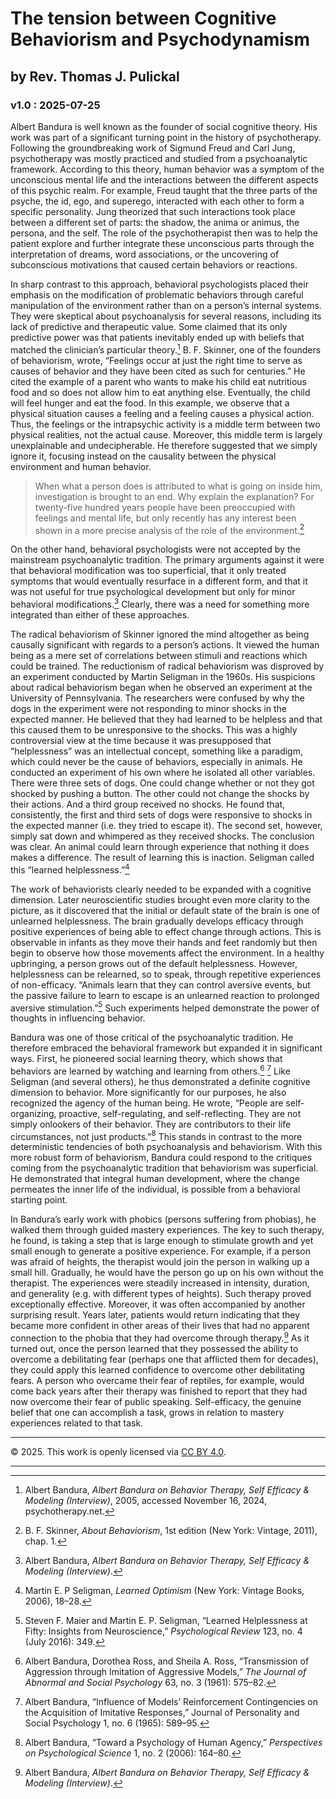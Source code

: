 # The tension between Cognitive Behaviorism and Psychodynamism
## by Rev. Thomas J. Pulickal
### v1.0 : 2025-07-25

Albert Bandura is well known as the founder of social cognitive theory. His work was part of a significant turning point in the history of psychotherapy. Following the groundbreaking work of Sigmund Freud and Carl Jung, psychotherapy was mostly practiced and studied from a psychoanalytic framework. According to this theory, human behavior was a symptom of the unconscious mental life and the interactions between the different aspects of this psychic realm. For example, Freud taught that the three parts of the psyche, the id, ego, and superego, interacted with each other to form a specific personality. Jung theorized that such interactions took place between a different set of parts: the shadow, the anima or animus, the persona, and the self. The role of the psychotherapist then was to help the patient explore and further integrate these unconscious parts through the interpretation of dreams, word associations, or the uncovering of subconscious motivations that caused certain behaviors or reactions.

In sharp contrast to this approach, behavioral psychologists placed their emphasis on the modification of problematic behaviors through careful manipulation of the environment rather than on a person’s internal systems. They were skeptical about psychoanalysis for several reasons, including its lack of predictive and therapeutic value. Some claimed that its only predictive power was that patients inevitably ended up with beliefs that matched the clinician’s particular theory.[^1] B. F. Skinner, one of the founders of behaviorism, wrote, “Feelings occur at just the right time to serve as causes of behavior and they have been cited as such for centuries.” He cited the example of a parent who wants to make his child eat nutritious food and so does not allow him to eat anything else. Eventually, the child will feel hunger and eat the food. In this example, we observe that a physical situation causes a feeling and a feeling causes a physical action. Thus, the feelings or the intrapsychic activity is a middle term between two physical realities, not the actual cause. Moreover, this middle term is largely unexplainable and undecipherable. He therefore suggested that we simply ignore it, focusing instead on the causality between the physical environment and human behavior.

> When what a person does is attributed to what is going on inside him, investigation is brought to an end. Why explain the explanation? For twenty-five hundred years people have been preoccupied with feelings and mental life, but only recently has any interest been shown in a more precise analysis of the role of the environment.[^2]

On the other hand, behavioral psychologists were not accepted by the mainstream psychoanalytic tradition. The primary arguments against it were that behavioral modification was too superficial, that it only treated symptoms that would eventually resurface in a different form, and that it was not useful for true psychological development but only for minor behavioral modifications.[^3] Clearly, there was a need for something more integrated than either of these approaches. 

The radical behaviorism of Skinner ignored the mind altogether as being causally significant with regards to a person’s actions. It viewed the human being as a mere set of correlations between stimuli and reactions which could be trained. The reductionism of radical behaviorism was disproved by an experiment conducted by Martin Seligman in the 1960s. His suspicions about radical behaviorism began when he observed an experiment at the University of Pennsylvania. The researchers were confused by why the dogs in the experiment were not responding to minor shocks in the expected manner. He believed that they had learned to be helpless and that this caused them to be unresponsive to the shocks. This was a highly controversial view at the time because it was presupposed that “helplessness” was an intellectual concept, something like a paradigm, which could never be the cause of behaviors, especially in animals. He conducted an experiment of his own where he isolated all other variables. There were three sets of dogs. One could change whether or not they got shocked by pushing a button. The other could not change the shocks by their actions. And a third group received no shocks. He found that, consistently, the first and third sets of dogs were responsive to shocks in the expected manner (i.e. they tried to escape it). The second set, however, simply sat down and whimpered as they received shocks. The conclusion was clear. An animal could learn through experience that nothing it does makes a difference. The result of learning this is inaction. Seligman called this “learned helplessness.”[^4]

The work of behaviorists clearly needed to be expanded with a cognitive dimension. Later neuroscientific studies brought even more clarity to the picture, as it discovered that the initial or default state of the brain is one of unlearned helplessness. The brain gradually develops efficacy through positive experiences of being able to effect change through actions. This is observable in infants as they move their hands and feet randomly but then begin to observe how those movements affect the environment. In a healthy upbringing, a person grows out of the default helplessness. However, helplessness can be relearned, so to speak, through repetitive experiences of non-efficacy. “Animals learn that they can control aversive events, but the passive failure to learn to escape is an unlearned reaction to prolonged aversive stimulation.”[^5] Such experiments helped demonstrate the power of thoughts in influencing behavior.

Bandura was one of those critical of the psychoanalytic tradition. He therefore embraced the behavioral framework but expanded it in significant ways. First, he pioneered social learning theory, which shows that behaviors are learned by watching and learning from others.[^6] [^7] Like Seligman (and several others), he thus demonstrated a definite cognitive dimension to behavior. More significantly for our purposes, he also recognized the agency of the human being. He wrote, “People are self-organizing, proactive, self-regulating, and self-reflecting. They are not simply onlookers of their behavior. They are contributors to their life circumstances, not just products.”[^8] This stands in contrast to the more deterministic tendencies of both psychoanalysis and behaviorism. With this more robust form of behaviorism, Bandura could respond to the critiques coming from the psychoanalytic tradition that behaviorism was superficial. He demonstrated that integral human development, where the change permeates the inner life of the individual, is possible from a behavioral starting point. 

In Bandura’s early work with phobics (persons suffering from phobias), he walked them through guided mastery experiences. The key to such therapy, he found, is taking a step that is large enough to stimulate growth and yet small enough to generate a positive experience. For example, if a person was afraid of heights, the therapist would join the person in walking up a small hill. Gradually, he would have the person go up on his own without the therapist. The experiences were steadily increased in intensity, duration, and generality (e.g. with different types of heights). Such therapy proved exceptionally effective. Moreover, it was often accompanied by another surprising result. Years later, patients would return indicating that they became more confident in other areas of their lives that had no apparent connection to the phobia that they had overcome through therapy.[^9] As it turned out, once the person learned that they possessed the ability to overcome a debilitating fear (perhaps one that afflicted them for decades), they could apply this learned confidence to overcome other debilitating fears. A person who overcame their fear of reptiles, for example, would come back years after their therapy was finished to report that they had now overcome their fear of public speaking. Self-efficacy, the genuine belief that one can accomplish a task, grows in relation to mastery experiences related to that task.

[^1]: Albert Bandura, *Albert Bandura on Behavior Therapy, Self Efficacy & Modeling (Interview)*, 2005, accessed November 16, 2024, psychotherapy.net.
[^2]: B. F. Skinner, *About Behaviorism*, 1st edition (New York: Vintage, 2011), chap. 1.
[^3]: Albert Bandura, *Albert Bandura on Behavior Therapy, Self Efficacy & Modeling (Interview)*.
[^4]: Martin E. P Seligman, *Learned Optimism* (New York: Vintage Books, 2006), 18–28.
[^5]: Steven F. Maier and Martin E. P. Seligman, “Learned Helplessness at Fifty: Insights from Neuroscience,” *Psychological Review* 123, no. 4 (July 2016): 349.
[^6]: Albert Bandura, Dorothea Ross, and Sheila A. Ross, “Transmission of Aggression through Imitation of Aggressive Models,” *The Journal of Abnormal and Social Psychology* 63, no. 3 (1961): 575–82.
[^7]: Albert Bandura, “Influence of Models’ Reinforcement Contingencies on the Acquisition of Imitative Responses,” Journal of Personality and Social Psychology 1, no. 6 (1965): 589–95.
[^8]: Albert Bandura, “Toward a Psychology of Human Agency,” *Perspectives on Psychological Science* 1, no. 2 (2006): 164–80.
[^9]: Albert Bandura, *Albert Bandura on Behavior Therapy, Self Efficacy & Modeling (Interview)*.

* * *
© 2025. This work is openly licensed via [CC BY 4.0](http://creativecommons.org/licenses/by/4.0/).
* * *